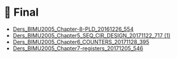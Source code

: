 # 📅 Final

<!--YPackage.YGitbookIntegration-tarafından-otomatik-oluşturulmuştur-->

- [Ders_BIMU2005_Chapter-8-PLD_20161226_554](Ders_BIMU2005_Chapter-8-PLD_20161226_554.pdf)
- [Ders_BIMU2005_Chapter5_SEQ_CIR_DESIGN_20171122_717 (1)](Ders_BIMU2005_Chapter5_SEQ_CIR_DESIGN_20171122_717%20%281%29.pdf)
- [Ders_BIMU2005_Chapter6_COUNTERS_20171128_395](Ders_BIMU2005_Chapter6_COUNTERS_20171128_395.pdf)
- [Ders_BIMU2005_Chapter7-registers_20171205_546](Ders_BIMU2005_Chapter7-registers_20171205_546.pdf)

<!--YPackage.YGitbookIntegration-tarafından-otomatik-oluşturulmuştur-->
